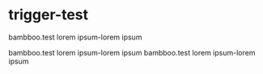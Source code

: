 # trigger-test

bambboo.test 
lorem ipsum-lorem ipsum

bambboo.test 
lorem ipsum-lorem ipsum
bambboo.test 
lorem ipsum-lorem ipsum

